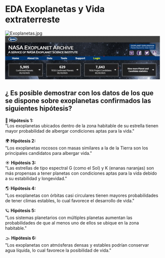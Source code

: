 
# **EDA Exoplanetas y Vida extraterreste**

![Exoplanetas.jpg](attachment:Exoplanetas.jpg)
![Exoplanetas](Imagenes/Exoplanetas.jpg)

## ¿ Es posible demostrar con los datos de los que se dispone sobre exoplanetas confirmados las siguientes hipótesis?

🔬 **Hipótesis 1:**  
"Los exoplanetas ubicados dentro de la zona habitable de su estrella tienen mayor probabilidad de albergar condiciones aptas para la vida."  

🌍  **Hipótesis 2:**   
"Los exoplanetas rocosos con masas similares a la de la Tierra son los principales candidatos para albergar vida."    

☀️ **Hipótesis 3:**   
"Las estrellas de tipo espectral G (como el Sol) y K (enanas naranjas) son más propensas a tener planetas con condiciones aptas para la vida debido a su estabilidad y longevidad."  

🌎 **Hipótesis 4:**   
"Los exoplanetas con órbitas casi circulares tienen mayores probabilidades de tener climas estables, lo cual favorece el desarrollo de vida."  

🪐 **Hipótesis 5:**   
"Los sistemas planetarios con múltiples planetas aumentan las probabilidades de que al menos uno de ellos se ubique en la zona habitable."  

🌫 **Hipótesis 6:**   
"Los exoplanetas con atmósferas densas y estables podrían conservar agua líquida, lo cual favorece la posibilidad de vida."  
